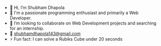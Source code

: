 - 👋 Hi, I’m Shubham Dhapola
- 🎯 I'm a passionate programming enthusiast and primarily a Web Developer.
- 👀 I’m looking to collaborate on Web Development projects and searching for an internship.
- 📧 shubhamdhapola143@gmail.com 
- ⚡ Fun fact: I can solve a Rubiks Cube under 20 seconds

<!---
shubhamxdhapola/shubhamxdhapola is a ✨ special ✨ repository because its `README.md` (this file) appears on your GitHub profile.
You can click the Preview link to take a look at your changes.
--->
